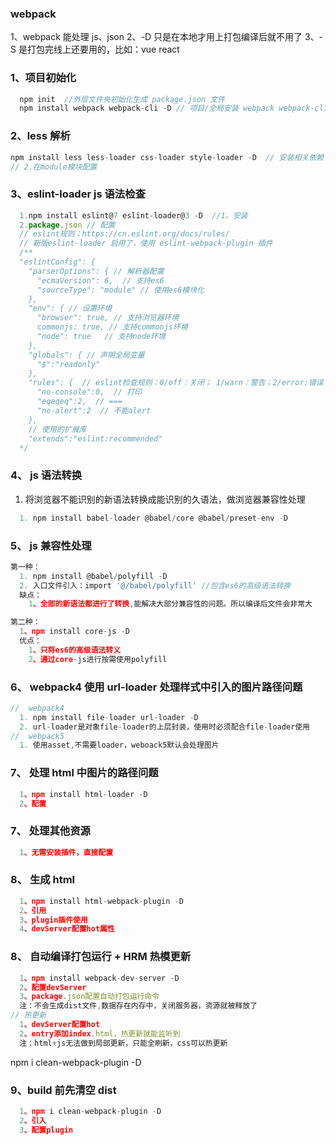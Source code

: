 ### webpack

1、webpack 能处理 js、json
2、-D 只是在本地才用上打包编译后就不用了
3、-S 是打包完线上还要用的，比如：vue react

### 1、项目初始化

```javascript
  npm init  //外层文件夹初始化生成 package.json 文件
  npm install webpack webpack-cli -D // 项目/全局安装 webpack webpack-cli (安装完会生成node_modules文件夹)
```

### 2、less 解析

```javascript
npm install less less-loader css-loader style-loader -D  // 安装相关依赖
// 2.在module模块配置
```

### 3、eslint-loader js 语法检查

```javascript
  1.npm install eslint@7 eslint-loader@3 -D  //1、安装
  2.package.json // 配置
  // eslint规则：https://cn.eslint.org/docs/rules/
  // 新版eslint-loader 启用了，使用 eslint-webpack-plugin 插件
  /**
  "eslintConfig": {
    "parserOptions": { // 解析器配置
      "ecmaVersion": 6,  // 支持es6
      "sourceType": "module" // 使用es6模块化
    },
    "env": { // 设置环境
      "browser": true, // 支持浏览器环境
      commonjs: true, // 支持commonjs环境
      "node": true   // 支持node环境
    },
    "globals": { // 声明全局变量
      "$":"readonly"
    },
    "rules": {  // eslint检查规则：0/off：关闭； 1/warn：警告；2/error:错误
      "no-console":0,  // 打印
      "eqeqeq":2,  // ===
      "no-alert":2  // 不能alert
    },
    // 使用的扩展库
    "extends":"eslint:recommended"
  */
```

### 4、 js 语法转换

1. 将浏览器不能识别的新语法转换成能识别的久语法，做浏览器兼容性处理

```javascript
  1. npm install babel-loader @babel/core @babel/preset-env -D
```

### 5、 js 兼容性处理

```javascript
第一种：
  1. npm install @babel/polyfill -D
  2. 入口文件引入：import '@/babel/polyfill' //包含es6的高级语法转换
  缺点：
    1、全部的新语法都进行了转换,能解决大部分兼容性的问题。所以编译后文件会非常大

第二种：
  1、npm install core-js -D
  优点：
    1、只将es6的高级语法转义
    2、通过core-js进行按需使用polyfill
```

### 6、 webpack4 使用 url-loader 处理样式中引入的图片路径问题

```javascript
//  webpack4
  1. npm install file-loader url-loader -D
  2. url-loader是对象file-loader的上层封装，使用时必须配合file-loader使用
//  webpack5
  1. 使用asset,不需要loader，weboack5默认会处理图片
```

### 7、 处理 html 中图片的路径问题

```javascript
  1、npm install html-loader -D
  2、配置
```

### 7、 处理其他资源

```javascript
  1、无需安装插件，直接配置
```

### 8、 生成 html

```javascript
  1、npm install html-webpack-plugin -D
  2、引用
  3、plugin插件使用
  4、devServer配置hot属性
```

### 8、 自动编译打包运行 + HRM 热模更新

```javascript
  1、npm install webpack-dev-server -D
  2、配置devServer
  3、package.json配置自动打包运行命令
  注：不会生成dist文件,数据存在内存中，关闭服务器，资源就被释放了
// 热更新
  1、devServer配置hot
  2、entry添加index.html，热更新就能监听到
  注：html+js无法做到局部更新，只能全刷新，css可以热更新
```

npm i clean-webpack-plugin -D

### 9、build 前先清空 dist

```javascript
  1、npm i clean-webpack-plugin -D
  2、引入
  3、配置plugin

```

